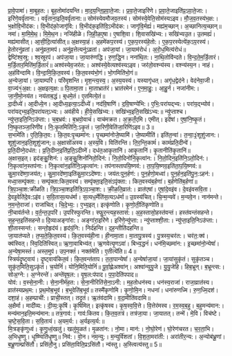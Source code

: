 

  
प्रा॒वे॒पामा॑। मा॒बृ॒ह॒त:। बृ॒ह॒तोमा॑दयन्ति। मा॒द॒य॒न्ति॒प्र॒वा॒ते॒जा:। प्र॒वा॒ते॒जाइरि॑णे। प्र॒वा॒ते॒जाइति॑प्र॒ऽवा॒ते॒जा:। इरि॑णे॒वर्वृ॑ताना:। वर्वृ॑ताना॒इति॒वर्वृ॑ताना:॥ सोम॑स्येवमौजव॒तस्य॑। सोम॑स्ये॒वेति॒सोम॑स्यऽइव। मौ॒ज॒व॒तस्य॑भ॒क्ष:। भ॒क्षोवि॒भीद॑क:। वि॒भीद॑को॒जागृ॑वि:। वि॒भीद॑क॒इति॑वि॒ऽभीद॑क:। जागृ॑वि॒र्मह्यं॑। मह्य॑म॒च्छान्। अ॒च्छानित्य॒च्छान्॥  
नमा॑। मा॒मि॒मे॒थ॒। मि॒मे॒थ॒न। नजि॑हीळे। जि॒ही॒ळ॒ए॒षा। ए॒षाशि॒वा। शि॒वासखि॑भ्य:। सखि॑भ्यउ॒त। उ॒तमह्यं॑। मह्य॑मासीत्। आ॒सी॒दि॒त्या॑सीत्॥ अ॒क्षस्या॒हं। अ॒हमे॑कप॒रस्य॑। ए॒क॒प॒रस्य॑हे॒तो:। ए॒क॒प॒रस्येत्ये॑क॒ऽप॒रस्य॑। हे॒तोरनु॑व्रतां। अनु॑व्रता॒मप॑। अनु॑व्र॒त्तेत्यनु॑ऽव्रतां। अप॑जा॒यां। जा॒याम॑रोधं। अ॒रो॒ध॒मित्य॑रोधं॥  
द्वेष्टि॑श्व॒स्रू:। श्व॒स्रूरप॑। अप॑जा॒या। जा॒यारु॑णद्धि। रु॒ण॒द्धि॒न। नना॑थि॒त:। ना॒थि॒तोवि॑न्दते। वि॒न्द॒ते॒म॒र्डि॒तारं। म॒र्डि॒तार॒मिति॑म॒र्डि॒तारं॑॥ अश्व॑स्येव॒जर॑त:। अश्व॑स्ये॒वेत्यश्व॑स्यऽइव। जर॑तो॒वश्न्य॑स्य। वश्न्य॑स्य॒न। नाहं। अ॒हंवि॑न्दामि। वि॒न्दा॒मि॒कि॒त॒वस्य॑। कि॒त॒वस्य॑भो॒गं। भो॒गमिति॑भो॒गं॥  
अ॒न्येजा॒यां। जा॒याम्परि॑। परि॑मृशन्ति। मृ॒श॒न्त्य॒स्य॒। अ॒स्य॒यस्य॑। यस्यागृ॑धत्। अगृ॑ध॒द्वेद॑ने। वेद॑नेवा॒जी। वा॒ज्य॑१॒॑अ॒क्ष:। अ॒क्षइत्य॒क्ष:॥ पि॒तामा॒ता। मा॒ताभ्रात॑रं। भ्रात॑रमेनं। ए॒न॒मा॒हु॒:। आ॒हु॒र्न। नजा॑नीम:। जा॒नी॒मो॒नय॑त। नय॑ताब॒द्धं। ब्॒धमे॒तं। ए॒तमित्ये॒तं॥  
दा॒दीध्ये॑। आ॒दीध्ये॒न। आ॒दीध्य॒इत्या॒ऽदीध्ये॑। नद॑वि॒षाणि॑। द॒वि॒षाण्ये॑भि:। ए॒भि॒:परा॑यद्भ्य:। परा॑य॒द्भ्योव॑। परा॑यद्भ्य॒इति॒परा॑यत्ऽभ्य:। अव॑हीये। ही॒ये॒सखि॑भ्य:। सखि॑भ्य॒इति॒सखि॑ऽभ्य:॥ न्यु॑प्ताश्च। न्यु॑प्ता॒इति॒निऽउ॑प्ता:। च॒ब॒भ्रव॑:। ब॒भ्रवो॒वाचं॑। वाच॑मक्रत। अ॒क्र॒तँ॒एमि। एमीत्। इदे॑षां। ए॒षां॒नि॒ष्कृ॒तं। नि॒ष्कृ॒तञ्जा॒रिणी॑व। नि॒:कृ॒तमिति॑नि॒:ऽकृ॒तं। जा॒रिणी॒वेति॑जा॒रिणि॑ऽइव॥ 3॥  
स॒भामे॑ति। ए॒ति॒कि॒त॒व:। कि॒त॒व:पृ॒च्छमा॑न:। पृ॒च्छमा॑नोजे॒ष्यामि॑। जे॒ष्यामीति॑। इति॑त॒न्वा॑। त॒न्वा॒३॒॑शूशु॑जान:। शूशु॑जान॒इति॒शूशु॑जान;॥ अ॒क्षासो॑अस्य। अ॒स्य॒वि। विति॑रन्ति। ति॒र॒न्ति॒कामं॑। कामं॑प्रति॒दीन्वे॑। प्र॒ति॒दीव्ने॒दध॑त:। प्र॒ति॒दीव्न॒इति॑प्र॒ति॒ऽदीव्ने॑। दध॑त॒आकृ॒तानि॑। आकृ॒तानि॑। कृ॒तानीति॑कृ॒तानि॑॥  
अ॒क्षास॒इत्। इद॑ङ्कु॒॒शिन॑:। अ॒ङ्कु॒॒शिनो॑नितो॒दिन॑:। नि॒तो॒दिनो॑नि॒कृत्वा॑न:। नि॒तो॒दिन॒इति॑नि॒ऽतो॒दिन॑:। नि॒कृत्वा॑न॒स्तप॑ना:। नि॒कृत्वा॑न॒इति॑नि॒ऽकृत्वा॑न:। तप॑नास्तापयि॒ष्णव॑:। ता॒प॒यि॒ष्णव॒इति॑ता॒प॒यि॒ष्णव॑:॥ कु॒मा॒रदे॑ष्णा॒जय॑त;। कु॒मा॒रदे॑ष्णा॒इति॑कु॒मा॒रऽदे॑ष्णा:। जय॑त:पुन॒र्हण॑:। पुन॒र्हणो॒मध्वा॑। पुन॒र्हन॒इति॑पु॒न॒:ऽहन॑:। मध्वा॒सम्पृ॑क्ता:। सम्पृ॑क्ता:कित॒वस्य॑। सम्पृ॑क्ता॒इति॒संऽपृ॑क्ता:। कित॒वस्य॑ब॒र्हणा॑। ब॒र्हणेति॑ब॒र्हणा॑॥  
त्रि॒प॒ञ्चा॒श:क्री॑ळति। त्रि॒प॒ञ्चा॒शइति॑त्रि॒ऽप॒ञ्चा॒श:। क्री॒ळ॒ति॒व्रात॑:। व्रात॑एषां। ए॒षां॒दे॒वइ॑व। दे॒वइ॑वसवि॒ता। दे॒वइ॒वेति॑दे॒व:ऽइ॑व। स॒वि॒तास॒त्यध॑र्मा। स॒त्यध॒र्मेति॑स॒त्यऽध॑र्मा॥ उ॒ग्रस्य॑चित्। चि॒न्म॒न्यवे॑। म॒न्यवे॒न। नान॑मन्ते। न॒म॒न्ते॒राजा॑। राजा॑चित्। चि॒दे॒भ्य॒:। ए॒भ्य॒इत्। इत्कृ॑णोति। कृ॒णो॒ती॒ति॑कृणोति॥  
नी॒चाव॑र्तन्ते। व॒र्त॒न्त॒उ॒परि॑। उ॒परि॑स्फुरन्ति। स्फु॒र॒न्त्यह॒स्तास॑:। अ॒ह॒स्तासो॒हस्त॑वन्तं। हस्त॑वन्तंसहन्ते। स॒ह॒न्त॒इति॑सहन्ते॥ दि॒व्याअङ्गा॑रा:। अङ्गा॑रा॒इरि॑णे। इरि॑णे॒न्यु॑प्ता:। न्यु॑प्ताश्शी॒ता:। न्यु॑प्ता॒इति॒निऽउ॑प्ता:। शी॒तास्सन्त॑:। सन्तो॒हृद॑यं। हृद॑यं॒नि:। निर्द॑हन्ति। द॒ह॒न्तीति॑दहन्ति॥  
जा॒यात॑प्यते। त॒प्य॒ते॒कि॒त॒वस्य॑। कि॒त॒वस्य॑ही॒ना। ही॒नामा॒ता। मा॒तापु॒त्रस्य॑। पु॒त्रस्य॒चर॑त:। चर॑त॒:क्व॑। क्व॑स्वित्। स्वि॒दिति॑स्वित्॥ ऋ॒णा॒वाबिभ्य॑त्। ऋ॒णवेत्यृ॒णऽवा॑। बिभ्य॒द्धनं॑। धन॑मि॒च्छमा॑न:। इ॒च्छमा॑नो॒न्येषां॑। अ॒न्येषा॒मस्तं॑। अस्त॒मुप॑। उप॒नक्तं॑। नक्त॑मेति। ए॒तीत्ये॑ति॥ 4॥  
स्त्रियं॑दृ॒ष्ट्वाय॑। दृ॒ष्ट्वाय॑कित॒वं। कि॒त॒वन्त॑ताप। त॒ता॒पान्येषां॑। अ॒न्येषां॑जा॒यां। जा॒यांसुकृ॑तं। सुकृ॑तञ्च। सुकृ॑त॒मिति॒सुऽकृ॑तं। च॒योनिं॑। योनि॒मिति॒योनिं॑॥ पू॒र्वा॒ह्णेअश्वा॑न्। अश्वा॑न्युयु॒जे। यु॒यु॒जेहि। हिब॒भ्रून्। ब॒भ्रून्त्स:। सोअ॒ग्ने:। अ॒ग्नेरन्ते॑। अन्ते॑वृष॒ल:। वृ॒ष॒ल:प॑पाद। प॒पा॒देति॑पपाद॥  
योव॑:। व॒स्से॒ना॒नी:। से॒ना॒नीर्म॑ह॒त:। से॒ना॒नीरिति॑से॒ना॒ऽनी:। म॒ह॒तोधन॑स्य। धन॑स्य॒राजा॑। राजा॒व्रात॑स्य। व्रात॑स्यप्रथ॒म:। प्र॒थ॒मोब॒भूव॑। ब॒भूवेति॑ब॒भूव॑॥ तस्मै॑कृणोमि। कृ॒णो॒मि॒न। नधना॑। धना॑रुणध्मि। रु॒ण॒ध्मि॒दश॑। दशा॒हं। अ॒हम्प्राची॑:। प्राची॒स्तत्। तदृ॒तं। ऋ॒तंव॑दामि। व॒दा॒मीति॑वदामि॥  
अ॒क्षैर्मा। मादी॑व्य:। दी॒व्य॒:कृ॒षिं। कृ॒षिमित्। इत्कृ॑षस्व। कृ॒ष॒स्व॒वि॒त्ते। वि॒त्तेर॑मस्व। र॒म॒स्व॒ब॒हु। ब॒हुमन्य॑मान:। मन्य॑मान॒इति॒मन्य॑मान:॥ तत्र॒गाव॑:। गाव॑:कितव। कि॒त॒व॒तत्र॑। तत्र॑जा॒या। जा॒यातत्। तन्मे॑। मे॒वि। विच॑ष्टे। च॒ष्टे॒स॒वि॒ता। स॒वि॒तायं। अ॒यम॒र्य:। अ॒र्यइत्य॒र्य:॥  
मि॒त्रङ्कृ॑णुध्वं। कृ॒णु॒ध्वं॒खलु॑। खलु॑मृ॒ळत॑। मृ॒ळता॑न:। नो॒मा। मान॑:। नो॒घो॒रेण॑। घो॒रेण॑चरत। च॒र॒ता॒भि। अ॒भिधृ॒ष्णु। धृ॒ष्ण्विति॑धृ॒ष्णु॥ निव॑:। वो॒न। नम॒न्यु:। म॒न्युर्वि॑शतां। वि॒श॒ता॒मरा॑ती:। अरा॑तीर॒न्य:। अ॒न्योब॑भ्रू॒णां। ब॒भ्रू॒णाम्प्रसि॑तौ। प्रसि॑तौ॒नु। प्रसि॑ता॒विति॒प्रऽसि॑तौ। न्व॑स्तु। अ॒स्त्वित्य॑स्तु॥ 5॥  
